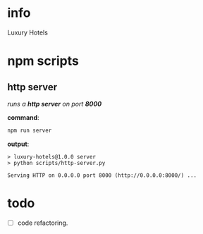 # info                      
Luxury Hotels

# npm scripts
## http server

*runs a **http server** on port **8000***

**command**:
```bash 
npm run server
```
**output**:
```console
> luxury-hotels@1.0.0 server
> python scripts/http-server.py

Serving HTTP on 0.0.0.0 port 8000 (http://0.0.0.0:8000/) ...
```

# todo
 - [ ] code refactoring.

